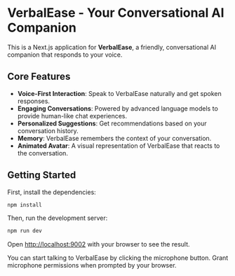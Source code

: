 # VerbalEase - Your Conversational AI Companion

This is a Next.js application for **VerbalEase**, a friendly, conversational AI companion that responds to your voice.

## Core Features

- **Voice-First Interaction**: Speak to VerbalEase naturally and get spoken responses.
- **Engaging Conversations**: Powered by advanced language models to provide human-like chat experiences.
- **Personalized Suggestions**: Get recommendations based on your conversation history.
- **Memory**: VerbalEase remembers the context of your conversation.
- **Animated Avatar**: A visual representation of VerbalEase that reacts to the conversation.

## Getting Started

First, install the dependencies:

```bash
npm install
```

Then, run the development server:

```bash
npm run dev
```

Open [http://localhost:9002](http://localhost:9002) with your browser to see the result.

You can start talking to VerbalEase by clicking the microphone button. Grant microphone permissions when prompted by your browser.
